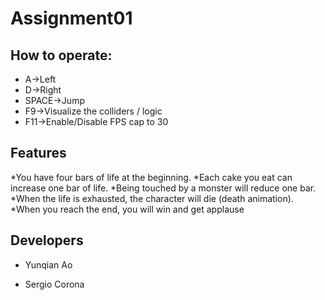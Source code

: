 # Assignment01
## How to operate:
* A->Left
* D->Right
* SPACE->Jump
* F9->Visualize the colliders / logic
* F11->Enable/Disable FPS cap to 30

## Features
*You have four bars of life at the beginning. 
*Each cake you eat can increase one bar of life. 
*Being touched by a monster will reduce one bar. 
*When the life is exhausted, the character will die (death animation). 
*When you reach the end, you will win and get applause

## Developers

 - Yunqian Ao

 - Sergio Corona

